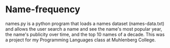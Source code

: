 # Name-frequency
names.py is a python program that loads a names dataset (names-data.txt) and allows the user search a name and see the name's most popular year, the name's publicity over time, and the top 10 names of a decade.
This was a project for my Programming Languages class at Muhlenberg College.
